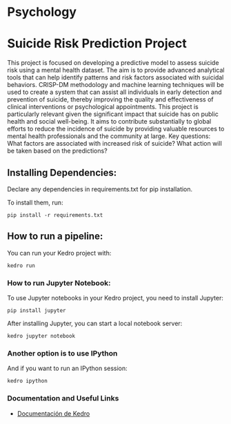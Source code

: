 # Psychology


# Suicide Risk Prediction Project

This project is focused on developing a predictive model to assess suicide risk using a mental health dataset. The aim is to provide advanced analytical tools that can help identify patterns and risk factors associated with suicidal behaviors. CRISP-DM methodology and machine learning techniques will be used to create a system that can assist all individuals in early detection and prevention of suicide, thereby improving the quality and effectiveness of clinical interventions or psychological appointments.
This project is particularly relevant given the significant impact that suicide has on public health and social well-being. It aims to contribute substantially to global efforts to reduce the incidence of suicide by providing valuable resources to mental health professionals and the community at large.
    Key questions:
        What factors are associated with increased risk of suicide?
        What action will be taken based on the predictions?


## Installing Dependencies:

Declare any dependencies in requirements.txt for pip installation.

To install them, run:

```
pip install -r requirements.txt
```

## How to run a pipeline:
You can run your Kedro project with:

```
kedro run
```


### How to run Jupyter Notebook:
To use Jupyter notebooks in your Kedro project, you need to install Jupyter:
```
pip install jupyter
```

After installing Jupyter, you can start a local notebook server:
```
kedro jupyter notebook
```


### Another option is to use IPython
And if you want to run an IPython session:

```
kedro ipython
```

### Documentation and Useful Links
- [Documentación de Kedro](https://docs.kedro.org)